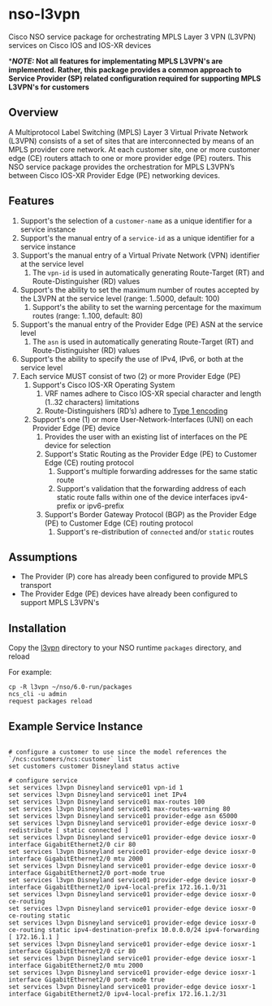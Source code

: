 # nso-l3vpn

Cisco NSO service package for orchestrating MPLS Layer 3 VPN (L3VPN) services on Cisco IOS and IOS-XR devices

***_NOTE:_ Not all features for implementating MPLS L3VPN's are implemented. Rather, this package provides a common approach to Service Provider (SP) related configuration required for supporting MPLS L3VPN's for customers**

## Overview

A Multiprotocol Label Switching (MPLS) Layer 3 Virtual Private Network (L3VPN) consists of a set of sites that are interconnected by means of an MPLS provider core network. At each customer site, one or more customer edge (CE) routers attach to one or more provider edge (PE) routers. This NSO service package provides the orchestration for MPLS L3VPN’s between Cisco IOS-XR Provider Edge (PE) networking devices.

## Features

1. Support's the selection of a ```customer-name``` as a unique identifier for a service instance
2. Support's the manual entry of a ```service-id``` as a unique identifier for a service instance
3. Support's the manual entry of a Virtual Private Network (VPN) identifier at the service level
    1. The ```vpn-id``` is used in automatically generating Route-Target (RT) and Route-Distinguisher (RD) values
4. Support's the ability to set the maximum number of routes accepted by the L3VPN at the service level (range: 1..5000, default: 100)
    1. Support's the ability to set the warning percentage for the maximum routes (range: 1..100, default: 80)
5. Support's the manual entry of the Provider Edge (PE) ASN at the service level
    1. The ```asn``` is used in automatically generating Route-Target (RT) and Route-Distinguisher (RD) values
6. Support's the ability to specify the use of IPv4, IPv6, or both at the service level
7. Each service MUST consist of two (2) or more Provider Edge (PE)
    1. Support's Cisco IOS-XR Operating System
        1. VRF names adhere to Cisco IOS-XR special character and length (1..32 characters) limitations
        2. Route-Distinguishers (RD’s) adhere to [Type 1 encoding](https://datatracker.ietf.org/doc/rfc4364/)
    2. Support's one (1) or more User-Network-Interfaces (UNI) on each Provider Edge (PE) device
        1. Provides the user with an existing list of interfaces on the PE device for selection
        2. Support's Static Routing as the Provider Edge (PE) to Customer Edge (CE) routing protocol
            1. Support's multiple forwarding addresses for the same static route
            2. Support's validation that the forwarding address of each static route falls within one of the device interfaces ipv4-prefix or ipv6-prefix
        3. Support's Border Gateway Protocol (BGP) as the Provider Edge (PE) to Customer Edge (CE) routing protocol
            1. Support's re-distribution of ```connected``` and/or ```static``` routes

## Assumptions

* The Provider (P) core has already been configured to provide MPLS transport
* The Provider Edge (PE) devices have already been configured to support MPLS L3VPN's

## Installation

Copy the [l3vpn](l3vpn) directory to your NSO runtime ```packages``` directory, and reload

For example:

```shell
cp -R l3vpn ~/nso/6.0-run/packages
ncs_cli -u admin
request packages reload
```

## Example Service Instance

```shell

# configure a customer to use since the model references the `/ncs:customers/ncs:customer` list
set customers customer Disneyland status active

# configure service
set services l3vpn Disneyland service01 vpn-id 1
set services l3vpn Disneyland service01 inet IPv4
set services l3vpn Disneyland service01 max-routes 100
set services l3vpn Disneyland service01 max-routes-warning 80
set services l3vpn Disneyland service01 provider-edge asn 65000
set services l3vpn Disneyland service01 provider-edge device iosxr-0 redistribute [ static connected ]
set services l3vpn Disneyland service01 provider-edge device iosxr-0 interface GigabitEthernet2/0 cir 80
set services l3vpn Disneyland service01 provider-edge device iosxr-0 interface GigabitEthernet2/0 mtu 2000
set services l3vpn Disneyland service01 provider-edge device iosxr-0 interface GigabitEthernet2/0 port-mode true
set services l3vpn Disneyland service01 provider-edge device iosxr-0 interface GigabitEthernet2/0 ipv4-local-prefix 172.16.1.0/31
set services l3vpn Disneyland service01 provider-edge device iosxr-0 ce-routing
set services l3vpn Disneyland service01 provider-edge device iosxr-0 ce-routing static
set services l3vpn Disneyland service01 provider-edge device iosxr-0 ce-routing static ipv4-destination-prefix 10.0.0.0/24 ipv4-forwarding [ 172.16.1.1 ]
set services l3vpn Disneyland service01 provider-edge device iosxr-1 interface GigabitEthernet2/0 cir 80
set services l3vpn Disneyland service01 provider-edge device iosxr-1 interface GigabitEthernet2/0 mtu 2000
set services l3vpn Disneyland service01 provider-edge device iosxr-1 interface GigabitEthernet2/0 port-mode true
set services l3vpn Disneyland service01 provider-edge device iosxr-1 interface GigabitEthernet2/0 ipv4-local-prefix 172.16.1.2/31
```
